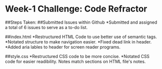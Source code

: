 # Week-1 Challenge: Code Refractor

##Steps Taken:
##Submitted Issues within Github
*Submitted and assigned a total of 6 issues to serve as a to-do list.

##index.html
*Restructured HTML Code to use better use of semantic tags.
*Notated structure to make navigation easier.
*Fixed dead link in header.
*Added aria lables to header for screen reader programs.

##style.css
*Restructured CSS code to be more concise.
*Notated CSS code for easier readibility. Notes match sections on HTML file's notes.

